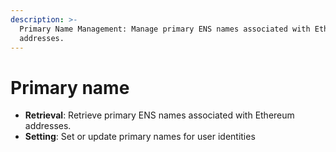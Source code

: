 ```yaml
---
description: >-
  Primary Name Management: Manage primary ENS names associated with Ethereum
  addresses.
---
```


# Primary name

* **Retrieval**: Retrieve primary ENS names associated with Ethereum addresses.
* **Setting**: Set or update primary names for user identities
